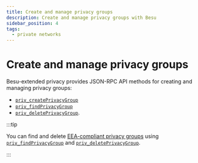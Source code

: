 ```yaml
---
title: Create and manage privacy groups
description: Create and manage privacy groups with Besu
sidebar_position: 4
tags:
  - private networks
---
```


# Create and manage privacy groups

Besu-extended privacy provides JSON-RPC API methods for creating and managing privacy groups:

- [`priv_createPrivacyGroup`](../../reference/api/index.md#priv_createprivacygroup)
- [`priv_findPrivacyGroup`](../../reference/api/index.md#priv_findprivacygroup)
- [`priv_deletePrivacyGroup`](../../reference/api/index.md#priv_deleteprivacygroup).

:::tip

You can find and delete [EEA-compliant privacy groups](../../concepts/privacy/privacy-groups.md) using [`priv_findPrivacyGroup`](../../reference/api/index.md#priv_findprivacygroup) and [`priv_deletePrivacyGroup`](../../reference/api/index.md#priv_deleteprivacygroup).

:::
